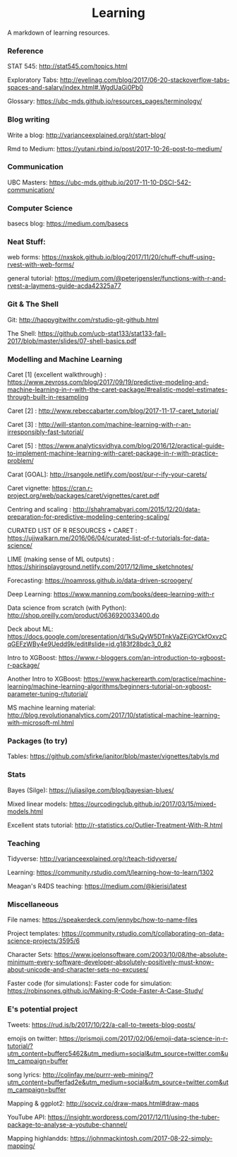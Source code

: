 <h1 align="center">Learning</h1>

A markdown of learning resources.

### Reference
STAT 545: http://stat545.com/topics.html

Exploratory Tabs: http://evelinag.com/blog/2017/06-20-stackoverflow-tabs-spaces-and-salary/index.html#.WgdUaGi0Pb0

Glossary: https://ubc-mds.github.io/resources_pages/terminology/

### Blog writing
Write a blog: http://varianceexplained.org/r/start-blog/

Rmd to Medium: https://yutani.rbind.io/post/2017-10-26-post-to-medium/


### Communication
UBC Masters: https://ubc-mds.github.io/2017-11-10-DSCI-542-communication/

### Computer Science
basecs blog: https://medium.com/basecs

### Neat Stuff:
web forms: https://nxskok.github.io/blog/2017/11/20/chuff-chuff-using-rvest-with-web-forms/

general tutorial: https://medium.com/@peterjgensler/functions-with-r-and-rvest-a-laymens-guide-acda42325a77

### Git & The Shell
Git: http://happygitwithr.com/rstudio-git-github.html

The Shell: https://github.com/ucb-stat133/stat133-fall-2017/blob/master/slides/07-shell-basics.pdf

### Modelling and Machine Learning

Caret [1] {excellent walkthrough} : https://www.zevross.com/blog/2017/09/19/predictive-modeling-and-machine-learning-in-r-with-the-caret-package/#realistic-model-estimates-through-built-in-resampling

Caret [2] : http://www.rebeccabarter.com/blog/2017-11-17-caret_tutorial/

Caret [3] : http://will-stanton.com/machine-learning-with-r-an-irresponsibly-fast-tutorial/

Caret [5] : https://www.analyticsvidhya.com/blog/2016/12/practical-guide-to-implement-machine-learning-with-caret-package-in-r-with-practice-problem/

Carat [GOAL]: http://rsangole.netlify.com/post/pur-r-ify-your-carets/

Caret vignette: https://cran.r-project.org/web/packages/caret/vignettes/caret.pdf

Centring and scaling : http://shahramabyari.com/2015/12/20/data-preparation-for-predictive-modeling-centering-scaling/



CURATED LIST OF R RESOURCES + CARET : https://ujjwalkarn.me/2016/06/04/curated-list-of-r-tutorials-for-data-science/


LIME (making sense of ML outputs) : https://shirinsplayground.netlify.com/2017/12/lime_sketchnotes/

Forecasting: https://noamross.github.io/data-driven-scroogery/

Deep Learning: https://www.manning.com/books/deep-learning-with-r

Data science from scratch (with Python): http://shop.oreilly.com/product/0636920033400.do

Deck about ML: https://docs.google.com/presentation/d/1kSuQyW5DTnkVaZEjGYCkfOxvzCqGEFzWBy4e9Uedd9k/edit#slide=id.g183f28bdc3_0_82

Intro to XGBoost: https://www.r-bloggers.com/an-introduction-to-xgboost-r-package/

Another Intro to XGBoost: https://www.hackerearth.com/practice/machine-learning/machine-learning-algorithms/beginners-tutorial-on-xgboost-parameter-tuning-r/tutorial/

MS machine learning material: http://blog.revolutionanalytics.com/2017/10/statistical-machine-learning-with-microsoft-ml.html



### Packages (to try)
Tables: https://github.com/sfirke/janitor/blob/master/vignettes/tabyls.md

### Stats
Bayes (Silge): https://juliasilge.com/blog/bayesian-blues/

Mixed linear models: https://ourcodingclub.github.io/2017/03/15/mixed-models.html

Excellent stats tutorial: http://r-statistics.co/Outlier-Treatment-With-R.html

### Teaching
Tidyverse: http://varianceexplained.org/r/teach-tidyverse/

Learning: https://community.rstudio.com/t/learning-how-to-learn/1302

Meagan's R4DS teaching: https://medium.com/@kierisi/latest


### Miscellaneous

File names: https://speakerdeck.com/jennybc/how-to-name-files

Project templates: https://community.rstudio.com/t/collaborating-on-data-science-projects/3595/6

Character Sets: https://www.joelonsoftware.com/2003/10/08/the-absolute-minimum-every-software-developer-absolutely-positively-must-know-about-unicode-and-character-sets-no-excuses/

Faster code (for simulations): Faster code for simulation: https://robinsones.github.io/Making-R-Code-Faster-A-Case-Study/



### E's potential project
Tweets: https://rud.is/b/2017/10/22/a-call-to-tweets-blog-posts/

emojis on twitter: https://prismoji.com/2017/02/06/emoji-data-science-in-r-tutorial/?utm_content=bufferc5462&utm_medium=social&utm_source=twitter.com&utm_campaign=buffer

song lyrics: http://colinfay.me/purrr-web-mining/?utm_content=bufferfad2e&utm_medium=social&utm_source=twitter.com&utm_campaign=buffer

Mapping & ggplot2: http://socviz.co/draw-maps.html#draw-maps

YouTube API: https://insightr.wordpress.com/2017/12/11/using-the-tuber-package-to-analyse-a-youtube-channel/

Mapping highlandds: https://johnmackintosh.com/2017-08-22-simply-mapping/

